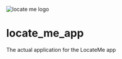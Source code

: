 ![locate me logo]("/branding/locate_me_logo_ready_for_web.png")

# locate_me_app
The actual application for the LocateMe app
